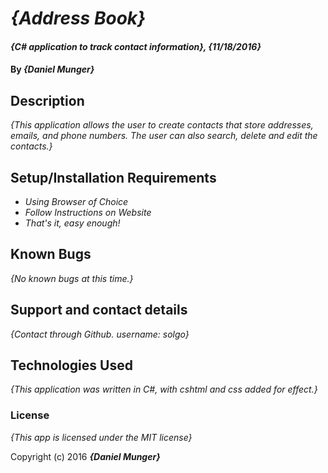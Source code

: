 # _{Address Book}_

#### _{C# application to track contact information}, {11/18/2016}_

#### By _**{Daniel Munger}**_

## Description

_{This application allows the user to create contacts that store addresses, emails, and phone numbers. The user can also search, delete and edit the contacts.}_

## Setup/Installation Requirements

* _Using Browser of Choice_
* _Follow Instructions on Website_
* _That's it, easy enough!_



## Known Bugs

_{No known bugs at this time.}_

## Support and contact details

_{Contact through Github. username: solgo}_

## Technologies Used

_{This application was written in C#, with cshtml and css added for effect.}_

### License

*{This app is licensed under the MIT license}*

Copyright (c) 2016 **_{Daniel Munger}_**
